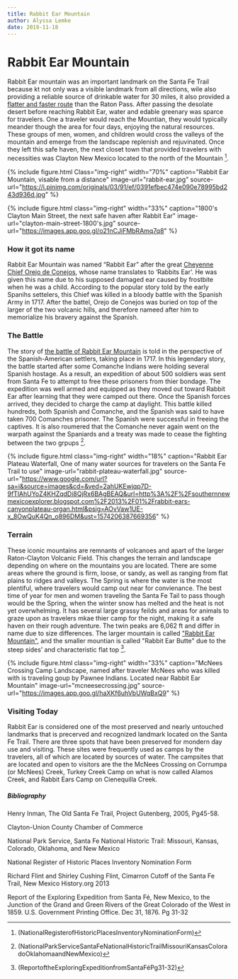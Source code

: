```yaml
---
title: Rabbit Ear Mountain
author: Alyssa Lemke
date: 2019-11-18
---
```


# Rabbit Ear Mountain

Rabbit Ear mountain was an important landmark on the Santa Fe Trail because kt not only was a visible landmark from all directions, wile also providing a reliable source of drinkable water for 30 miles, it also provided a [flatter and faster route](https://offtheroadnm.org/details.php?id=201) than the Raton Pass. After passing the desolate desert before reaching Rabbit Ear, water and edable greenary was sparce for travelers. One a traveler would reach the Mountian, they would typically meander though the area for four days, enjoying the natural resources. These groups of men, women, and children would cross the valleys of the mountain and emerge from the landscape replenish and rejuvinated. Once they left this safe haven, the next closet town that provided travelers with necessities was Clayton New Mexico located to the north of the Mountain [^National Register Form]. 

{% include figure.html
  Class="img-right"
  width="70%"
  caption="Rabbit Ear Mountain, visable from a distance"
  image-url="rabbit-ear.jpg"
  source-url="https://i.pinimg.com/originals/03/91/ef/0391efbec474e090e78995bd243d936d.jpg" %}

{% include figure.html
  class="img-right"
  width="33%"
  caption="1800's Clayton Main Street, the next safe haven after Rabbit Ear"
  image-url="clayton-main-street-1800's.jpg"
  source-url="https://images.app.goo.gl/o21nCJiFMbRAmq7q8"
%}
### How it got its name

Rabbit Ear Mountain was named “Rabbit Ear” after the great [Cheyenne Chief Orejo de Conejos](https://www.legendsofamerica.com/nm-cimarronroute/), whose name translates to ‘Rabbits Ear’. He was given this name due to his supposed damaged ear caused by frostbite when he was a child. According to the popular story told by the early Spanihs settelers, this Chief was killed in a bloody battle with the Spanish Army in 1717. After the battel, Orejo de Conejos was buried on top of the larger of the two volcanic hills, and therefore nameed after him to memorialize his bravery against the Spanish. 

### The Battle

The story of [the battle of Rabbit Ear Mountain](https://www.claytonnm.org/rabbitearmountain) is told in the perspective of the Spanish-American settlers, taking place in 1717. In this legendary story, the battle started after some Comanche Indians were holding several Spanish hostage. As a result, an expedition of about 500 soldiers was sent from Santa Fe to attempt to free these prisoners from thier bondage. The expedition was well armed and equipped as they moved out toward Rabbit Ear after learning that they were camped out there. Once the Spanish forces arrived, they decided to charge the camp at daylight. This battle killed hundreds, both Spanish and Comanche, and the Spanish was said to have taken 700 Comanches prisoner. The Spanish were successful in freeing the captives. It is also roumered that the Comanche never again went on the warpath against the Spaniards and a treaty was made to cease the fighting between the two grpups [^National Park Service]. 

{% include figure.html
  class="img-right"
  width="18%"
  caption="Rabbit Ear Plateau Waterfall, One of many water sources for travelers on the Santa Fe Trail to use"
  image-url="rabbit-plateau-waterfall.jpg"
  source-url="https://www.google.com/url?sa=i&source=images&cd=&ved=2ahUKEwjqp7D-9fTlAhUYoZ4KHZqdDi8QjRx6BAgBEAQ&url=http%3A%2F%2Fsouthernnewmexicoexplorer.blogspot.com%2F2013%2F01%2Frabbit-ears-canyonplateau-organ.html&psig=AOvVaw1UE-x_8OwQuK4Qn_o896DM&ust=1574206387669356"
%}

### Terrain

These iconic mountains are remnants of volcanoes and apart of the larger Raton-Clayton Volcanic Field. This changes the terrain and landscape depending on where on the mountains you are located. There are some areas where the ground is firm, loose, or sandy, as well as ranging from flat plains to ridges and valleys. The Spring is where the water is the most plentiful, where travelers would camp out near for convienance. The best time of year for men and women traveling the Santa Fe Tail to pass though would be the Spring, when the winter snow has melted and the heat is not yet overwhelming. It has several large grassy feilds and areas for animals to graze upon as travelers mkae thier camp for the night, making it a safe haven on their rough adventure. The twin peaks are 6,062 ft and differ in name due to size differences. The larger mountain is called ["Rabbit Ear Mountain"](https://www.santafetrailnm.org/site29.html), and the smaller mountian is called "Rabbit Ear Butte" due to the steep sides’ and characteristic flat top [^Exploring Expedition].

{% include figure.html
  class="img-right"
  width="33%"
  caption="McNees Crossing Camp Landscape, named after traveler McNees who was killed with is traveling goup by Pawnee Indians. Located near Rabbit Ear Mountain"
  image-url="mcneesecrossing.jpg"
  source-url="https://images.app.goo.gl/haXKf6uhVbUWqBxQ9"
%}

### Visiting Today

Rabbit Ear is considered one of the most preserved and nearly untouched landmarks that is precerved and recognized landmark located on the Santa Fe Trail. There are three spots that have been preserved for mondern day use and visiting. These sites were frequently used as camps by the travelers, all of which are located by sources of water. The campsites that are located and open to visitors are the the McNees Crossing on Corrumpa (or McNees) Creek, Turkey Creek Camp on what is now called Alamos Creek, and Rabbit Ears Camp on Cienequilla Creek.



##### Bibliography 

Henry Inman, The Old Santa Fe Trail, Project Gutenberg, 2005, Pg45-58.

Clayton-Union County Chamber of Commerce

National Park Service, Santa Fe National Historic Trail: Missouri, Kansas, Colorado, Oklahoma, and New Mexico

[^National Park Service]: (NationalParkServiceSantaFeNationalHistoricTrailMissouriKansasColoradoOklahomaandNewMexico) 

National Register of Historic Places Inventory Nomination Form

[^National Register Form]: (NationalRegisterofHistoricPlacesInventoryNominationForm) 

Richard Flint and Shirley Cushing Flint, Cimarron Cutoff of the Santa Fe Trail, New Mexico History.org 2013

Report of the Exploring Expedition from Santa Fé, New Mexico, to the Junction of the Grand and Green Rivers of the Great Colorado of the West in 1859. U.S. Government Printing Office. Dec 31, 1876. Pg 31-32

[^Exploring Expedition]: (ReportoftheExploringExpeditionfromSantaFéPg31-32)
